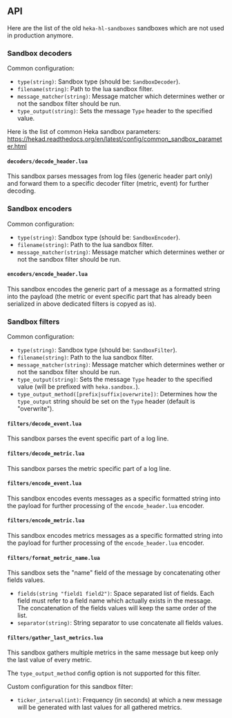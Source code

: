 ## API

Here are the list of the old `heka-hl-sandboxes` sandboxes which are not used
in production anymore.

### Sandbox decoders

Common configuration:

* `type(string)`: Sandbox type (should be: `SandboxDecoder`).
* `filename(string)`: Path to the lua sandbox filter.
* `message_matcher(string)`: Message matcher which determines wether or not
  the sandbox filter should be run.
* `type_output(string)`: Sets the message `Type` header to the specified
  value.

Here is the list of common Heka sandbox parameters:
https://hekad.readthedocs.org/en/latest/config/common_sandbox_parameter.html

#### `decoders/decode_header.lua`

This sandbox parses messages from log files (generic header part only) and
forward them to a specific decoder filter (metric, event) for further decoding.

### Sandbox encoders

Common configuration:

* `type(string)`: Sandbox type (should be: `SandboxEncoder`).
* `filename(string)`: Path to the lua sandbox filter.
* `message_matcher(string)`: Message matcher which determines wether or not
  the sandbox filter should be run.

#### `encoders/encode_header.lua`

This sandbox encodes the generic part of a message as a formatted string into
the payload (the metric or event specific part that has already been serialized
in above dedicated filters is copyed as is).

### Sandbox filters

Common configuration:

* `type(string)`: Sandbox type (should be: `SandboxFilter`).
* `filename(string)`: Path to the lua sandbox filter.
* `message_matcher(string)`: Message matcher which determines wether or not
  the sandbox filter should be run.
* `type_output(string)`: Sets the message `Type` header to the specified
  value (will be prefixed with `heka.sandbox.`).
* `type_output_method([prefix|suffix|overwrite])`: Determines how the
  `type_output` string should be set on the `Type` header (default is
  "overwrite").

#### `filters/decode_event.lua`

This sandbox parses the event specific part of a log line.

#### `filters/decode_metric.lua`

This sandbox parses the metric specific part of a log line.

#### `filters/encode_event.lua`

This sandbox encodes events messages as a specific formatted string into the
payload for further processing of the `encode_header.lua` encoder.

#### `filters/encode_metric.lua`

This sandbox encodes metrics messages as a specific formatted string into the
payload for further processing of the `encode_header.lua` encoder.

#### `filters/format_metric_name.lua`

This sandbox sets the "name" field of the message by concatenating other
fields values.

* `fields(string "field1 field2")`: Space separated list of fields.
  Each field must refer to a field name which actually exists in the message.
  The concatenation of the fields values will keep the same order of the list.
* `separator(string)`: String separator to use concatenate all fields values.

#### `filters/gather_last_metrics.lua`

This sandbox gathers multiple metrics in the same message but keep only the
last value of every metric.

The `type_output_method` config option is not supported for this filter.

Custom configuration for this sandbox filter:

* `ticker_interval(int)`: Frequency (in seconds) at which a new message will be
  generated with last values for all gathered metrics.

